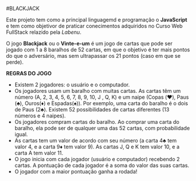 #BLACKJACK

Este projeto tem como a principal linguagemd e programação o **JavaScript** e tem como objetivor de praticar conecimentos adquiridos no Curso Web FullStack relazido pela *Labenu*.

O jogo **Blackjack** ou o **Vinte-e-um** é um jogo de cartas que pode ser jogado com 1 a 8 baralhos de 52 cartas, em que o objetivo é ter mais pontos do que o adversário, mas sem ultrapassar os 21 pontos (caso em que se perde).


**REGRAS DO JOGO**
- Existem 2 jogadores: o usuário e o computador.
- Os jogadores usam um baralho com muitas cartas. As cartas têm um número (A, 2, 3, 4, 5, 6, 7, 8, 9, 10, J , Q, K) e um naipe (Copas (♥️), Paus (♣️), Ouros(♦️) e Espadas(♠️)). Por exemplo, uma carta do baralho é o dois de Paus (2♣️). Existem 52 possibilidades de cartas diferentes (13 números e 4 naipes).
- Os jogadores compram cartas do baralho. Ao comprar uma carta do baralho, ela pode ser de qualquer uma das 52 cartas, com probabilidade igual.
- As cartas tem um valor de acordo com seu número (a carta 4♣️ tem valor 4, e a carta 9♦️ tem valor 9). As cartas J, Q e K tem valor 10, e a carta A tem valor 11.
- O jogo inicia com cada jogador (usuário e computador) recebendo 2 cartas. A pontuação de cada jogador é a soma do valor das suas cartas.
- O jogador com a maior pontuação ganha a rodada!
